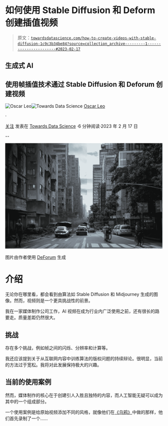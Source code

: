 # 如何使用 Stable Diffusion 和 Deform 创建插值视频

> 原文：[`towardsdatascience.com/how-to-create-videos-with-stable-diffusion-1c9c3b34be84?source=collection_archive---------1-----------------------#2023-02-17`](https://towardsdatascience.com/how-to-create-videos-with-stable-diffusion-1c9c3b34be84?source=collection_archive---------1-----------------------#2023-02-17)

## 生成式 AI

## 使用帧插值技术通过 Stable Diffusion 和 Deforum 创建视频

[](https://medium.com/@oscarleo?source=post_page-----1c9c3b34be84--------------------------------)![Oscar Leo](https://medium.com/@oscarleo?source=post_page-----1c9c3b34be84--------------------------------)[](https://towardsdatascience.com/?source=post_page-----1c9c3b34be84--------------------------------)![Towards Data Science](https://towardsdatascience.com/?source=post_page-----1c9c3b34be84--------------------------------) [Oscar Leo](https://medium.com/@oscarleo?source=post_page-----1c9c3b34be84--------------------------------)

·

[关注](https://medium.com/m/signin?actionUrl=https%3A%2F%2Fmedium.com%2F_%2Fsubscribe%2Fuser%2Fd7e5c1ca65b7&operation=register&redirect=https%3A%2F%2Ftowardsdatascience.com%2Fhow-to-create-videos-with-stable-diffusion-1c9c3b34be84&user=Oscar+Leo&userId=d7e5c1ca65b7&source=post_page-d7e5c1ca65b7----1c9c3b34be84---------------------post_header-----------) 发表在 [Towards Data Science](https://towardsdatascience.com/?source=post_page-----1c9c3b34be84--------------------------------) ·6 分钟阅读·2023 年 2 月 17 日

--

[](https://medium.com/m/signin?actionUrl=https%3A%2F%2Fmedium.com%2F_%2Fbookmark%2Fp%2F1c9c3b34be84&operation=register&redirect=https%3A%2F%2Ftowardsdatascience.com%2Fhow-to-create-videos-with-stable-diffusion-1c9c3b34be84&source=-----1c9c3b34be84---------------------bookmark_footer-----------)![](img/10a84d5f8ec2a71a26f5a620cabc9241.png)

图片由作者使用 [DeForum](https://github.com/deforum-art/deforum-stable-diffusion) 生成

# 介绍

无论你在哪里看，都会看到由算法如 Stable Diffusion 和 Midjourney 生成的图像。然而，视频则是一个更具挑战性的前景。

我在一家媒体制作公司工作，AI 视频在成为行业内广泛使用之前，还有很长的路要走。质量差距仍然很大。

## 挑战

存在多个挑战，例如帧之间的闪烁、分辨率和计算等。

我还应该提到关于从互联网内容中训练算法的版权问题的持续辩论。很明显，当前的方法过于宽松。我将对此发展保持极大的兴趣。

## 当前的使用案例

然而，媒体制作的核心在于创建引人入胜且独特的内容，而人工智能无疑可以成为其中的一个组成部分。

一个使用案例是给原始视频添加不同的风格，就像他们在[《乌鸦》](https://www.youtube.com/watch?v=5dvxY6vXHsA)中做的那样，他们首先录制了一个……
